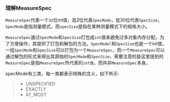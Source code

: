 ### 理解MeasureSpec

`MeasureSpec`代表一个`32`位int值，高2位代表`SpecMode`，低30位代表`SpecSize`，`SpecMode`是指测量模式，而`specSize`是指在某种测量模式下的规格大小。

`MeasureSpec`通过`SpecMode`和`SpecSize`打包成`int`值来避免过多对象内存分配，为了方便操作，其提供了打包和解包的方法。`SpecModel`和`SpecSize`也是一个int值，一组`SpecMode`和`SpecSize`可以打包为一个`MeasureSpec`，而一个`MeasureSpec`可以通过解包的形式来得出其原始的`SpecMode`和`SpecSize`，需要注意的是这里提到的`MeasureSpec`是指`MeasureSpec`所代表的`int值`，而并非`MeasureSpec`本身。

specMode有三类，每一类都表示特殊的含义，如下所示:
>+ UNSPECIFIED
>+ EXACTLY
>+ AT_MOST









#
